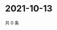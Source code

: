 # 2021-10-13

共 0 条

<!-- BEGIN WEIBO -->
<!-- 最后更新时间 Wed Oct 13 2021 00:12:18 GMT+0800 (China Standard Time) -->

<!-- END WEIBO -->
